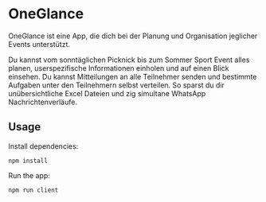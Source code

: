 # OneGlance

OneGlance ist eine App, die dich bei der Planung und Organisation jeglicher Events unterstützt.

Du kannst vom sonntäglichen Picknick bis zum Sommer Sport Event alles planen, userspezifische Informationen einholen und auf einen Blick einsehen.
Du kannst Mitteilungen an alle Teilnehmer senden und bestimmte Aufgaben unter den Teilnehmern selbst verteilen.
So sparst du dir unübersichtliche Excel Dateien und zig simultane WhatsApp Nachrichtenverläufe.

## Usage

Install dependencies:

```
npm install
```

Run the app:

```
npm run client
```
